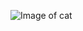 ![Image of cat](https://user-images.githubusercontent.com/79156022/114534551-6b364400-9c4f-11eb-8177-6dcb8b48a0cd.png)

